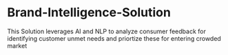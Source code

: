 # Brand-Intelligence-Solution

This Solution leverages AI and NLP to analyze consumer feedback for identifying customer unmet needs and priortize these for entering crowded market
